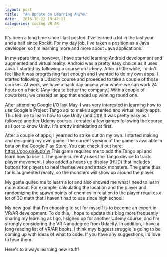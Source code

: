 ```yaml
---
layout: post
title:  "An Update on Learning AR/VR"
date:   2016-10-22 19:42:11
categories: coding VR AR
---
```


It's been a long time since I last posted. I've learned a lot in the last year and a half since Rockit. For my day job, I've taken a position as a Java developer, so I'm learning more and more about Java applications. 

In my spare time, however, I have started learning Android development and augmented and virtual reality. Android was a pretty easy choice as it uses Java. I started by following a course on Udemy. After a little while, I didn't feel like it was progressing fast enough and I wanted to do my own apps. I started following a Udacity course and proeeded to take a couple of those courses. At work, we have a hack day once a year where we can work 24 hours on a hack. (Any idea to better the company.) With a couple of coworkers, we created an app that ended up winning round one. 

After attending Google I/O last May, I was very interested in learning how to use Google's Project Tango api to make augmented and virtual reality apps. This led me to learn how to use Unity (and C#)! It was pretty easy as I followed another Udemy course. I created a few games following the course as I got to know Unity. It's pretty intimidating at first. 

After a couple of apps, I yearned to strike out on my own. I started making and designing my own game. The current version of the game is available in beta on the Google Play Store. You can check it out here: https://goo.gl/9upb1w  This game required me to add the Tango api and learn how to use it. The game currently uses the Tango device to track player movement. I also added a heads up display (HUD) that includes buttons for players to heal themselves and attack monsters. The game thus far is augmented reality, so the monsters will show up around the player. 

My game quired me to learn a lot and also showed me what I need to learn more about. For example, calculating the location and the player and randomizing the spawn points of enemies in relation to the player requires a lot of 3D math that I haven't had to use since high school.

My new goal that I'm choosing to set for myself is to become an expert in VR/AR development. To do this, I hope to update this blog more frequently sharing my learning as I go. I signed up for another Udemy course, and I'm strongly considering the VR Nanodegree from Udacity. In addition, I have a long reading list of VR/AR books. I think myy biggest struggle is going to be coming up with ideas of what to code. If you have any suggestions, I'd love to hear them.

Here's to always learning new stuff! 
